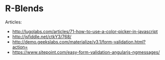 # R-Blends

Articles:
- http://lugolabs.com/articles/71-how-to-use-a-color-picker-in-javascript
- http://jsfiddle.net/ctkY3/768/
- http://demo.geekslabs.com/materialize/v3.1/form-validation.html?action=
- https://www.sitepoint.com/easy-form-validation-angularjs-ngmessages/
